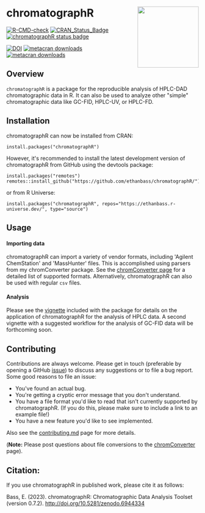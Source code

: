 # chromatographR <a href='https://ethanbass.github.io/chromatographR/'><img src='man/figures/logo.png' align="right" height="160" /></a>

<!-- badges: start -->
  [![R-CMD-check](https://github.com/ethanbass/chromatographR/actions/workflows/R-CMD-check.yaml/badge.svg)](https://github.com/ethanbass/chromatographR/actions/workflows/R-CMD-check.yaml)
  [![CRAN_Status_Badge](https://www.r-pkg.org/badges/version/chromatographR)](https://cran.r-project.org/package=chromatographR)
  [![chromatographR status badge](https://ethanbass.r-universe.dev/badges/chromatographR)](https://ethanbass.r-universe.dev)

  [![DOI](https://zenodo.org/badge/DOI/10.5281/zenodo.7016988.svg)](https://doi.org/10.5281/zenodo.7016988)
  [![metacran downloads](https://cranlogs.r-pkg.org/badges/grand-total/chromatographR)](https://cran.r-project.org/package=chromatographR)
  [![metacran downloads](https://cranlogs.r-pkg.org/badges/last-month/chromatographR)](https://cran.r-project.org/package=chromatographR)
   <!-- badges: end -->

## Overview
`chromatographR` is a package for the reproducible analysis of HPLC-DAD chromatographic data in R. It can also be used to analyze other "simple" chromatographic data like GC-FID, HPLC-UV, or HPLC-FD.
  
## Installation

chromatographR can now be installed from CRAN:

```
install.packages("chromatographR")
```

However, it's recommended to install the latest development version of chromatographR from GitHub using the devtools package:

```
install.packages("remotes")
remotes::install_github("https://github.com/ethanbass/chromatographR/")
```

or from R Universe:

```
install.packages("chromatographR", repos="https://ethanbass.r-universe.dev/", type="source")
```

## Usage

#### Importing data
chromatographR can import a variety of vendor formats, including 'Agilent ChemStation' and 'MassHunter' files. This is accomplished using parsers from my chromConverter package. See the [chromConverter page](https://ethanbass.github.io/chromConverter/) for a detailed list of supported formats. Alternatively, chromatographR can also be used with regular `csv` files.

#### Analysis
Please see the [vignette](https://ethanbass.github.io/chromatographR/articles/chromatographR.html) included with the package for details on the application of chromatographR for the analysis of HPLC data. A second vignette with a suggested workflow for the analysis of GC-FID data will be forthcoming soon. 

## Contributing

Contributions are always welcome. Please get in touch (preferable by opening a GitHub [issue](https://github.com/ethanbass/chromatographR/issues)) to discuss any suggestions or to file a bug report. Some good reasons to file an issue:

- You've found an actual bug.  
- You're getting a cryptic error message that you don't understand.  
- You have a file format you'd like to read that isn't currently supported by chromatographR.  (If you do this, please make sure to include a link to an example file!)  
- You have a new feature you'd like to see implemented.  

Also see the [contributing.md](https://github.com/ethanbass/chromatographR/blob/master/.github/contributing.md) page for more details.

(**Note:** Please post questions about file conversions to the [chromConverter](https://github.com/ethanbass/chromConverter/issues) page).

## Citation:

If you use chromatographR in published work, please cite it as follows:

Bass, E. (2023). chromatographR: Chromatographic Data Analysis Toolset (version 0.7.2). http://doi.org/10.5281/zenodo.6944334
